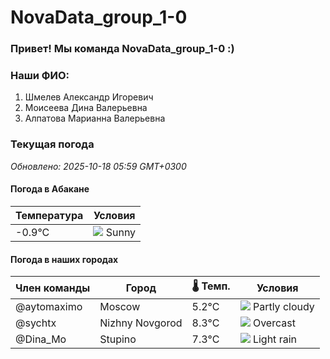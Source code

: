 # NovaData_group_1-0
### Привет! Мы команда NovaData_group_1-0 :)

### Наши ФИО:
1. Шмелев Александр Игоревич
2. Моисеева Дина Валерьевна
3. Алпатова Марианна Валерьевна

### Текущая погода
<!-- WEATHER:START -->
_Обновлено: 2025-10-18 05:59 GMT+0300_

#### Погода в Абакане

| Температура | Условия |
|-------------|----------|
| -0.9°C     | ![](https://cdn.weatherapi.com/weather/64x64/day/113.png) Sunny |

#### Погода в наших городах

| Член команды  | Город               | 🌡️ Темп.  | Условия          |
|---------------|---------------------|-----------|--------------------|
| @aytomaximo    | Moscow              |    5.2°C | ![](https://cdn.weatherapi.com/weather/64x64/night/116.png) Partly cloudy |
| @sychtx        | Nizhny Novgorod     |    8.3°C | ![](https://cdn.weatherapi.com/weather/64x64/night/122.png) Overcast     |
| @Dina_Mo       | Stupino             |    7.3°C | ![](https://cdn.weatherapi.com/weather/64x64/night/296.png) Light rain   |

<!-- WEATHER:END -->
